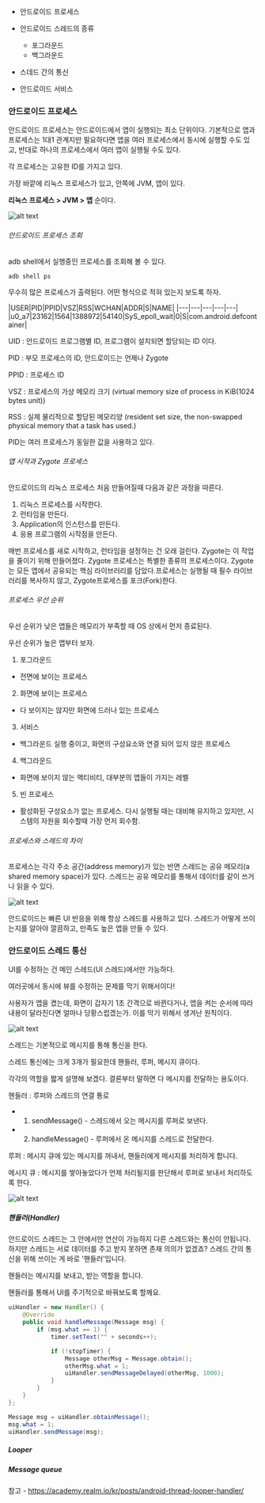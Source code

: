 - 안드로이드 프로세스

- 안드로이드 스레드의 종류
  - 포그라운드
  - 백그라운드

- 스데드 간의 통신

- 안드로이드 서비스


### 안드로이드 프로세스

안드로이드 프로세스는 안드로이드에서 앱이 실행되는 최소 단위이다. 기본적으로 앱과 프로세스는 1대1 관계지만 필요하다면 앱을 여러 프로세스에서 동시에 실행할 수도 있고, 반대로 하나의 프로세스에서 여러 앱이 실행될 수도 있다.

각 프로세스는 고유한 ID를 가지고 있다.

가장 바깥에 리눅스 프로세스가 있고, 안쪽에 JVM, 앱이 있다.

**리눅스 프로세스 > JVM > 앱** 순이다.

![alt text](img/thread/android-threading-process-architecture.png)


###### 안드로이드 프로세스 조회
adb shell에서 실행중인 프로세스를 조회해 볼 수 있다.

```shell
adb shell ps
```
무수히 많은 프로세스가 출력된다.
어떤 형식으로 적혀 있는지 보도록 하자.

|USER|PID|PPID|VSZ|RSS|WCHAN|ADDR|S|NAME|
|---|---|---|---|---|
|u0_a7|23162|1564|1388972|54140|SyS_epoll_wait|0|S|com.android.defcontainer|

UID : 안드로이드 프로그램별 ID, 프로그램이 설치되면 할당되는 ID 이다.

PID : 부모 프로세스의 ID, 안드로이드는 언제나 Zygote

PPID : 프로세스 ID

VSZ : 프로세스의 가상 메모리 크기 (virtual memory size of process in KiB(1024 bytes unit))

RSS : 실제 물리적으로 할당된 메모리양 (resident set size, the non-swapped physical memory that a task has used.)

PID는 여러 프로세스가 동일한 값을 사용하고 있다.

###### 앱 시작과 Zygote 프로세스
안드로이드의 리눅스 프로세스 처음 만들어질때 다음과 같은 과정을 따른다.

1. 리눅스 프로세스를 시작한다.
2. 런타임을 만든다.
3. Application의 인스턴스를 만든다.
4. 응용 프로그램의 시작점을 만든다.

매번 프로세스를 새로 시작하고, 런타임을 설정하는 건 오래 걸린다. Zygote는 이 작업을 줄이기 위해 만들어졌다. Zygote 프로세스는 특별한 종류의 프로세스이다. Zygote는 모든 앱에서 공유되는 핵심 라이브러리를 담았다.프로세스는 실행될 때 필수 라이브러리를 복사하지 않고, Zygote프로세스를 포크(Fork)한다.

###### 프로세스 우선 순위
우선 순위가 낮은 앱들은 메모리가 부족할 때 OS 상에서 먼저 종료된다.

우선 순위가 높은 앱부터 보자.

1. 포그라운드
  - 전면에 보이는 프로세스
2. 화면에 보이는 프로세스
  - 다 보이지는 않지만 화면에 드러나 있는 프로세스
3. 서비스
  - 백그라운드 실행 중이고, 화면의 구성요소와 연결 되어 있지 않은 프로세스
4. 백그라운드
  - 화면에 보이지 않는 액티비티, 대부분의 앱들이 가지는 레벨
5. 빈 프로세스
  - 활성화된 구성요소가 없는 프로세스. 다시 실행될 때는 대비해 유지하고 있지만, 시스템의 자원을 회수할때 가장 먼저 회수함.


###### 프로세스와 스레드의 차이
프로세스는 각각 주소 공간(address memory)가 있는 반면 스레드는 공유 메모리(a shared memory space)가 있다. 스레드는 공유 메모리를 통해서 데이터를 같이 쓰거나 읽을 수 있다.

![alt text](img/thread/processes-vs-threads.jpg)

안드로이드는 빠른 UI 반응을 위해 항상 스레드를 사용하고 있다. 스레드가 어떻게 쓰이는지를 알아야 깔끔하고, 만족도 높은 앱을 만들 수 있다.

### 안드로이드 스레드 통신
UI를 수정하는 건 메인 스레드(UI 스레드)에서만 가능하다.

여러곳에서 동시에 뷰를 수정하는 문제를 막기 위해서이다!

사용자가 앱을 켰는데, 화면이 갑자기 1초 간격으로 바뀐다거나, 앱을 켜는 순서에 따라 내용이 달라진다면 얼마나 당황스럽겠는가. 이를 막기 위해서 생겨난 원칙이다.

![alt text](img/thread/android-thread-textview.png)


스레드는 기본적으로 메시지를 통해 통신을 한다.

스레드 통신에는 크게 3개가 필요한데
핸들러, 루퍼, 메시지 큐이다.

각각의 역할을 짧게 설명해 보겠다.
결론부터 말하면 다 메시지를 전달하는 용도이다.

핸들러 : 루퍼와 스레드의 연결 통로
- 1. sendMessage() - 스레드에서 오는 메시지를 루퍼로 보낸다.
- 2. handleMessage() - 루퍼에서 온 메시지를 스레드로 전달한다.

루퍼 : 메시지 큐에 있는 메시지를 꺼내서, 핸들러에게 메시지를 처리하게 합니다.

메시지 큐 : 메시지를 쌓아놓았다가 언제 처리될지를 판단해서 루퍼로 보내서 처리하도록 한다.




![alt text](img/thread/android-thread-looper-handler.png)




##### 핸들러(Handler)
안드로이드 스레드는 그 안에서만 연산이 가능하지 다른 스레드와는 통신이 안됩니다. 하지만 스레드는 서로 데이터를 주고 받지 못하면 존재 의의가 없겠죠? 스레드 간의 통신을 위해 쓰이는 게 바로 '핸들러'입니다.

핸들러는 메시지를 보내고, 받는 역할을 합니다.

핸들러를 통해서 UI를 주기적으로 바꿔보도록 할께요.



```java
uiHandler = new Handler() {
    @Override
    public void handleMessage(Message msg) {
        if (msg.what == 1) {
            timer.setText("" + seconds++);

            if (!stopTimer) {
                Message otherMsg = Message.obtain();
                otherMsg.what = 1;
                uiHandler.sendMessageDelayed(otherMsg, 1000);
            }
        }
    }
};
```

```java
Message msg = uiHandler.obtainMessage();
msg.what = 1;
uiHandler.sendMessage(msg);
```



##### Looper

##### Message queue



참고 - https://academy.realm.io/kr/posts/android-thread-looper-handler/
